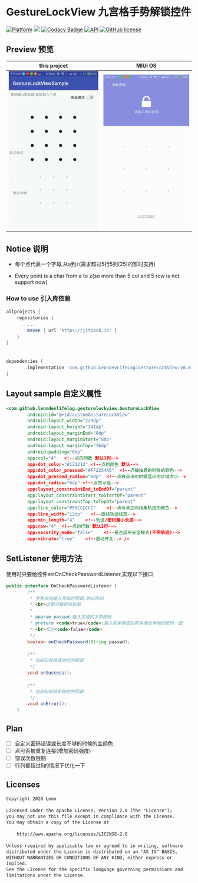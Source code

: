 
# GestureLockView 九宫格手势解锁控件

[![Platform](https://img.shields.io/badge/platform-android-green.svg)](http://developer.android.com/index.html)
[![](https://jitpack.io/v/LeonDevLifeLog/GestureLockView.svg)](https://jitpack.io/#LeonDevLifeLog/GestureLockView)
[![Codacy Badge](https://api.codacy.com/project/badge/Grade/68b4a9ad824148ada39b0dfbecfc6ffb)](https://www.codacy.com/manual/LeonDevLifeLog/GestureLockView?utm_source=github.com&amp;utm_medium=referral&amp;utm_content=LeonDevLifeLog/GestureLockView&amp;utm_campaign=Badge_Grade)
[![API](https://img.shields.io/badge/API-14%2B-brightgreen.svg?style=flat)](https://android-arsenal.com/api?level=14)
[![GitHub license](https://img.shields.io/github/license/LeonDevLifeLog/GestureLockView)](https://github.com/LeonDevLifeLog/GestureLockView/blob/master/LICENSE)

## Preview    预览

|this projcet|MIUI OS|
|--|--|
| ![本项目实现](/art/my.gif "My") | ![miui实现](/art/miui.gif "MIUI")   |

## Notice 说明


* 每个点代表一个字母,从a到z(需求超过5行5列(25)的暂时支持)

* Every point is a char from a to z(so more than 5 col and 5 row is not support now)

### How to use 引入库依赖

```groovy
allprojects {
	repositories {
		...
		maven { url 'https://jitpack.io' }
	}
}


dependencies {
        implementation 'com.github.LeonDevLifeLog:GestureLockView:v0.0.1' //请手动替换最新版本
}

```
## Layout sample 自定义属性
```xml
<com.github.leondevlifelog.gesturelockview.GestureLockView
        android:id="@+id/customGestureLockView"
        android:layout_width="229dp"
        android:layout_height="241dp"
        android:layout_marginEnd="8dp"
        android:layout_marginStart="8dp"
        android:layout_marginTop="76dp"
        android:padding="0dp"
        app:col="4"   <!--点的列数 默认3列-->
        app:dot_color="#121212" <!--点的颜色 默认-->
        app:dot_color_pressed="#FF2254A6"  <!--点被按着的时候的颜色-->
        app:dot_pressed_radius="6dp"  <!--点被点击的时候显示的区域大小-->
        app:dot_radius="6dp" <!--点的半径-->
        app:layout_constraintEnd_toEndOf="parent"
        app:layout_constraintStart_toStartOf="parent"
        app:layout_constraintTop_toTopOf="parent"
        app:line_color="#55CCCCCC"    <!--点与点之间线条轨迹的颜色-->
        app:line_width="12dp"   <!--直线轨迹线宽-->
        app:min_length="4"    <!--轨迹/密码最小长度-->
        app:row="4"  <!--点的行数 默认3行-->
        app:security_mode="false"    <!--是否启用安全模式(不带轨迹)-->
        app:vibrate="true"    <!--震动开关--> />
```

##  SetListener 使用方法  

使用时只要给控件setOnCheckPasswordListener,实现以下接口  
```java
public interface OnCheckPasswordListener {
        /**
         * 手势密码输入完成时回调,验证密码
         * <br>这里只做密码校验
         *
         * @param passwd 输入完成的手势密码
         * @return <code>true</code>:输入的手势密码和存储在本地的密码一致
         * <br>反之<code>false</code>
         */
        boolean onCheckPassword(String passwd);

        /**
         * 当密码校验成功时的回调
         */
        void onSuccess();

        /**
         * 当密码校验失败时的回调
         */
        void onError();
    }
```

## Plan

- [ ] 自定义密码错误或长度不够的时候的主颜色  
- [ ] 点可否被重复连接(增加密码强度)  
- [ ] 错误次数限制  
- [ ] 行列都超过5的情况下优化一下

## Licenses

```
Copyright 2020 Leon

Licensed under the Apache License, Version 2.0 (the "License");
you may not use this file except in compliance with the License.
You may obtain a copy of the License at

    http://www.apache.org/licenses/LICENSE-2.0

Unless required by applicable law or agreed to in writing, software
distributed under the License is distributed on an "AS IS" BASIS,
WITHOUT WARRANTIES OR CONDITIONS OF ANY KIND, either express or implied.
See the License for the specific language governing permissions and
limitations under the License.
```
